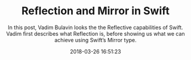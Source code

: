 ---
title: "Reflection and Mirror in Swift"
subtitle: "In this post, Vadim Bulavin looks the the Reflective capabilities of Swift. Vadim first describes what Reflection is, before showing us what we can achieve using Swift’s Mirror type."
tags: ["reflection","mirror"]
link: "http://www.vadimbulavin.com/2018-03-09-reflection-and-mirror-in-swift/"
date: "2018-03-26 16:51:23"
---